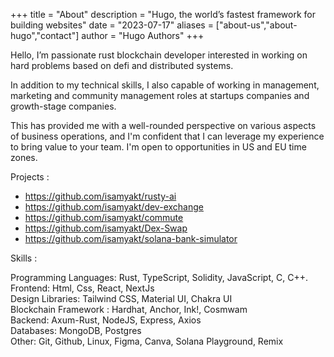 +++
title = "About"
description = "Hugo, the world’s fastest framework for building websites"
date = "2023-07-17"
aliases = ["about-us","about-hugo","contact"]
author = "Hugo Authors"
+++



Hello, I’m passionate rust blockchain developer interested in working on hard problems based on defi and distributed systems.

In addition to my technical skills, I also capable of working in management, marketing and community management roles at startups companies and growth-stage companies.

This has provided me with a well-rounded perspective on various aspects of business operations, and I'm confident that I can leverage my experience to bring value to your team.
I'm open to opportunities in US and EU time zones.

Projects :

* https://github.com/isamyakt/rusty-ai
* https://github.com/isamyakt/dev-exchange
* https://github.com/isamyakt/commute
* https://github.com/isamyakt/Dex-Swap
* https://github.com/isamyakt/solana-bank-simulator

Skills :

Programming Languages: Rust, TypeScript, Solidity, JavaScript, C, C++.  
Frontend: Html, Css, React, NextJs  
Design Libraries: Tailwind CSS, Material UI, Chakra UI  
Blockchain Framework : Hardhat, Anchor, Ink!, Cosmwam  
Backend: Axum-Rust, NodeJS, Express, Axios  
Databases: MongoDB, Postgres  
Other: Git, Github, Linux,  Figma, Canva, Solana Playground, Remix  




